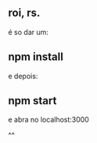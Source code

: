 ## roi, rs. 

é so dar um:

## npm install
 
 e depois:

## npm start 


e abra no localhost:3000


^^
